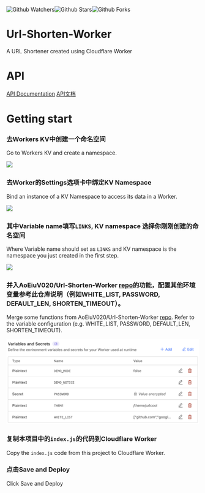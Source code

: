 ![Github Watchers](https://badgen.net/github/watchers/openwrtbuild/Url-Shorten-Worker)![Github Stars](https://badgen.net/github/stars/openwrtbuild/Url-Shorten-Worker)![Github Forks](https://badgen.net/github/forks/openwrtbuild/Url-Shorten-Worker)

# Url-Shorten-Worker
A URL Shortener created using Cloudflare Worker

# API

[API Documentation](docs/API.md)  [API文档](docs/API_zh-hans.md)

# Getting start
### 去Workers KV中创建一个命名空间

Go to Workers KV and create a namespace.

![](docs/kv_create_namespace.png)

### 去Worker的Settings选项卡中绑定KV Namespace

Bind an instance of a KV Namespace to access its data in a Worker.

![](docs/worker_settings.jpg)

### 其中Variable name填写`LINKS`, KV namespace 选择你刚刚创建的命名空间

Where Variable name should set as `LINKS` and KV namespace is the namespace you just created in the first step.

![](docs/worker_kv_binding.png)

### 并入AoEiuV020/Url-Shorten-Worker [repo](https://github.com/AoEiuV020/Url-Shorten-Worker)的功能，配置其他环境变量参考此仓库说明（例如WHITE_LIST, PASSWORD, DEFAULT_LEN, SHORTEN_TIMEOUT）。

Merge some functions from AoEiuV020/Url-Shorten-Worker [repo](https://github.com/AoEiuV020/Url-Shorten-Worker). Refer to the variable configuration (e.g. WHITE_LIST, PASSWORD, DEFAULT_LEN, SHORTEN_TIMEOUT).

![](docs/worker_settings_variables_secrets.png)

### 复制本项目中的`index.js`的代码到Cloudflare Worker 

Copy the `index.js` code from this project to Cloudflare Worker. 

### 点击Save and Deploy

Click Save and Deploy

